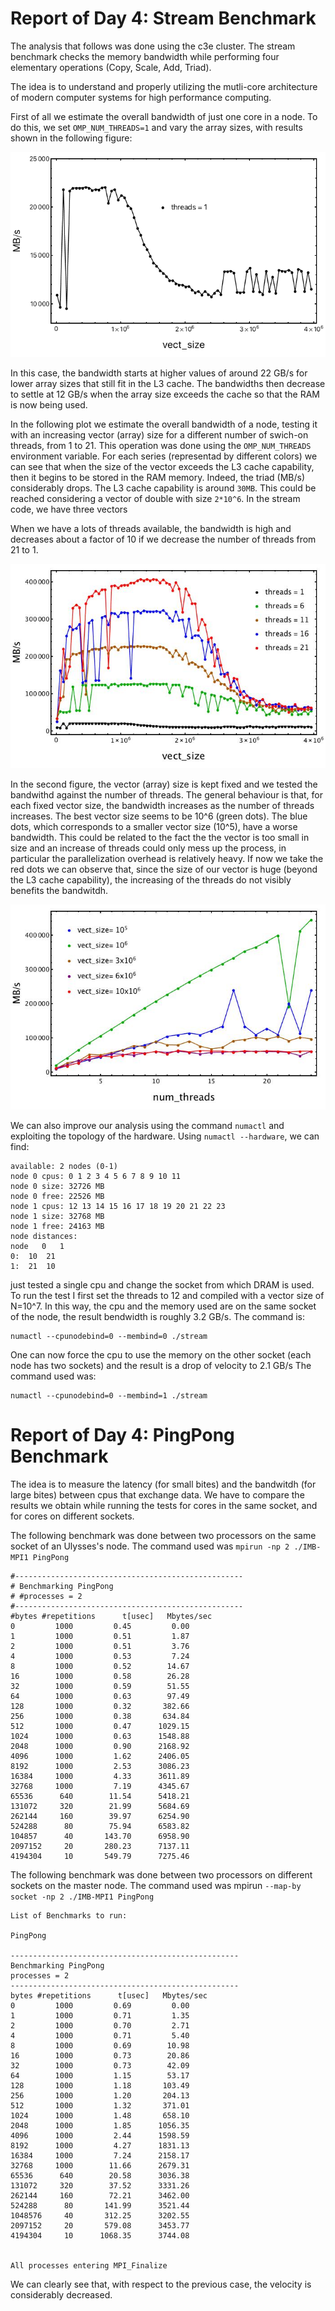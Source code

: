 # Report of Day 4: Stream Benchmark

The analysis that follows was done using the c3e cluster. The stream benchmark checks the memory bandwidth while performing four elementary operations (Copy, Scale, Add, Triad).

The idea is to understand and properly utilizing the mutli-core architecture of modern computer systems for high performance computing.

First of all we estimate the overall bandwidth of just one core in a node. To do this, we set `OMP_NUM_THREADS=1` and vary the array sizes, with results shown in the following figure:

![Figure_1](onethr.png)

In this case, the bandwidth starts at higher values of around 22 GB/s for lower array sizes that still fit in the L3 cache. The bandwidths then decrease to settle at 12 GB/s when the array size exceeds the cache so that the RAM is now being used. 

In the following plot we estimate the overall bandwidth of a node, testing it with an increasing vector (array) size for a different number of swich-on threads, from 1 to 21. This operation was done using the ```OMP_NUM_THREADS``` environment variable. 
For each series (representad by different colors) we can see that when the size of the vector exceeds the L3 cache capability, then it begins to be stored in the RAM memory. Indeed, the triad (MB/s) considerably drops. The L3 cache capability is around `30MB`. This could be reached considering a vector of double with size `2*10^6`. In the stream code, we have three vectors


When we have a lots of threads available, the bandwidth is high and decreases about a factor of 10 if we decrease the number of threads from 21 to 1.

![Figure_2](fixthr.jpg)


In the second figure, the vector (array) size is kept fixed and we tested the bandwithd against the number of threads. The general behaviour is that, for each fixed vector size, the bandwidth increases as the number of threads increases. The best vector size seems to be 10^6 (green dots). The blue dots, which corresponds to a smaller vector size (10^5), have a worse bandwidth. This could be related to the fact the the vector is too small in size and an increase of threads could only mess up the process, in particular the parallelization overhead is relatively heavy. If now we take the red dots we can observe that, since the size of our vector is huge (beyond the L3 cache capability), the increasing of the threads do not visibly benefits the bandwitdh.

![Figure_3](fixvsize.jpg)

We can also improve our analysis using the command `numactl` and exploiting the topology of the hardware. Using `numactl --hardware`, we can find:

```
available: 2 nodes (0-1)
node 0 cpus: 0 1 2 3 4 5 6 7 8 9 10 11
node 0 size: 32726 MB
node 0 free: 22526 MB
node 1 cpus: 12 13 14 15 16 17 18 19 20 21 22 23
node 1 size: 32768 MB
node 1 free: 24163 MB
node distances:
node   0   1 
0:  10  21 
1:  21  10 

```
just tested a single cpu and change the socket from which DRAM is used. To run the test I first set the threads to 12 and compiled with a vector size of N=10^7. In this way, the cpu and the memory used are on the same socket of the node, the result bendwidth is roughly 3.2 GB/s. The command is:

```
numactl --cpunodebind=0 --membind=0 ./stream
```

One can now force the cpu to use the memory on the other socket (each node has two sockets) and the result is a drop of velocity to 2.1 GB/s
The command used was:
```
numactl --cpunodebind=0 --membind=1 ./stream
```


# Report of Day 4: PingPong Benchmark

The idea is to measure the latency (for small bites) and the bandwitdh (for large bites) between cpus that exchange data. We have to compare the results we obtain while running the tests for cores in the same socket, and for cores on different sockets.

The following benchmark was done between two processors on the same socket of an Ulysses's node. 
The command used was `mpirun -np 2 ./IMB-MPI1 PingPong`


```
#---------------------------------------------------
# Benchmarking PingPong 
# #processes = 2 
#---------------------------------------------------
#bytes #repetitions      t[usec]   Mbytes/sec
0         1000         0.45         0.00
1         1000         0.51         1.87
2         1000         0.51         3.76
4         1000         0.53         7.24
8         1000         0.52        14.67
16        1000         0.58        26.28
32        1000         0.59        51.55
64        1000         0.63        97.49
128       1000         0.32       382.66
256       1000         0.38       634.84
512       1000         0.47      1029.15
1024      1000         0.63      1548.88
2048      1000         0.90      2168.92
4096      1000         1.62      2406.05
8192      1000         2.53      3086.23
16384     1000         4.33      3611.89
32768     1000         7.19      4345.67
65536      640        11.54      5418.21
131072     320        21.99      5684.69
262144     160        39.97      6254.90
524288      80        75.94      6583.82
104857      40       143.70      6958.90
2097152     20       280.23      7137.11
4194304     10       549.79      7275.46
```



The following benchmark was done between two processors on different sockets on the master node. The command used was mpirun `--map-by socket -np 2 ./IMB-MPI1 PingPong`

```
List of Benchmarks to run:

PingPong

---------------------------------------------------
Benchmarking PingPong 
processes = 2 
---------------------------------------------------
bytes #repetitions      t[usec]   Mbytes/sec
0         1000         0.69         0.00
1         1000         0.71         1.35
2         1000         0.70         2.71
4         1000         0.71         5.40
8         1000         0.69        10.98
16        1000         0.73        20.86
32        1000         0.73        42.09
64        1000         1.15        53.17
128       1000         1.18       103.49
256       1000         1.20       204.13
512       1000         1.32       371.01
1024      1000         1.48       658.10
2048      1000         1.85      1056.35
4096      1000         2.44      1598.59
8192      1000         4.27      1831.13
16384     1000         7.24      2158.17
32768     1000        11.66      2679.31
65536      640        20.58      3036.38
131072     320        37.52      3331.26
262144     160        72.21      3462.00
524288      80       141.99      3521.44
1048576     40       312.25      3202.55
2097152     20       579.08      3453.77
4194304     10      1068.35      3744.08


All processes entering MPI_Finalize
```

We can clearly see that, with respect to the previous case, the velocity is considerably decreased.






